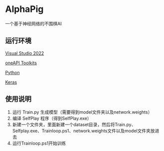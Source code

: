 # AlphaPig
一个基于神经网络的不围棋AI

## 运行环境

[Visual Studio 2022](https://visualstudio.microsoft.com/zh-hans/) 

[oneAPI Toolkits](https://www.intel.com/content/www/us/en/developer/tools/oneapi/toolkits.html)

[Python](https://www.python.org/)

[Keras](https://keras.io/)

## 使用说明

1. 运行 Train.py 生成模型（需要得到model文件夹以及network.weights）
2. 编译 SelfPlay 程序（得到SelfPlay.exe）
3. 新建一个文件夹，里面新建一个dataset目录，然后将Train.py、Selfplay.exe、Trainloop.ps1、network.weights文件以及model文件夹放进去
4. 运行Trainloop.ps1开始训练

